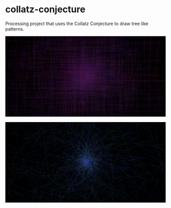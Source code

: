 # collatz-conjecture
Processing project that uses the Collatz Conjecture to draw tree like patterns.

![Collatz Demo 2](https://raw.githubusercontent.com/emilio-rizoma/collatz-conjecture/alpha-dev/collatz_demo2.png)

![Collatz Demo 1](https://raw.githubusercontent.com/emilio-rizoma/collatz-conjecture/alpha-dev/collatz_demo.png)
